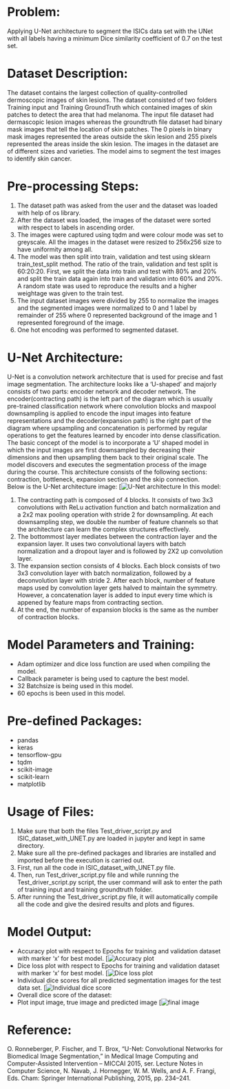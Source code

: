# Problem:
Applying U-Net architecture to segment the ISICs data set with the UNet with all labels having a minimum Dice similarity coefficient of 0.7 on the test set.

# Dataset Description:
The dataset contains the largest collection of quality-controlled dermoscopic images of skin lesions. The dataset consisted of two folders Training input and Training GroundTruth which contained images of skin patches to detect the area that had melanoma. The input file dataset had dermascopic lesion images whereas the groundtruth file dataset had binary mask images that tell the location of skin patches. The 0 pixels in binary mask images represented the areas outside the skin lesion and 255 pixels represented the areas inside the skin lesion. The images in the dataset are of different sizes and varieties. The model aims to segment the test images to identify skin cancer. 

# Pre-processing Steps:
1.	The dataset path was asked from the user and the dataset was loaded with help of os library. 
2.	After the dataset was loaded, the images of the dataset were sorted with respect to labels in ascending order. 
3.	The images were captured using tqdm and were colour mode was set to greyscale. All the images in the dataset were resized to 256x256 size to have uniformity among all. 
4.	The model was then split into train, validation and test using sklearn train_test_split method. The ratio of the train, validation and test split is 60:20:20. First, we split the data into train and test with 80% and 20% and split the train data again into train and validation into 60% and 20%. A random state was used to reproduce the results and a higher weightage was given to the train test. 
5.	The input dataset images were divided by 255 to normalize the images and the segmented images were normalized to 0 and 1 label by remainder of 255 where 0 represented background of the image and 1 represented foreground of the image. 
6.	One hot encoding was performed to segmented dataset. 

# U-Net Architecture:
U-Net is a convolution network architecture that is used for precise and fast image segmentation. The architecture looks like a ‘U-shaped’ and majorly consists of two parts: encoder network and decoder network. The encoder(contracting path) is the left part of the diagram which is usually pre-trained classification network where convolution blocks and maxpool downsampling is applied to encode the input images into feature representations and the decoder(expansion path) is the right part of the diagram where upsampling and concatenation is performed by regular operations to get the features learned by encoder into dense classification. The basic concept of the model is to incorporate a ‘U’ shaped model in which the input images are first downsampled by decreasing their dimensions and then upsampling them back to their original scale. The model discovers and executes the segmentation process of the image during the course. This architecture consists of the following sections: contraction, bottleneck, expansion section and the skip connection.  
Below is the U-Net architecture image:
[![U-Net architecture](https://github.com/arushi-mah/PatternFlow/blob/topic-recognition/recognition/Arushi/u-net_architecture.png)
In this model:
1.	The contracting path is composed of 4 blocks. It consists of two 3x3 convolutions with ReLu activation function and batch normalization and a 2x2 max pooling operation with stride 2 for downsampling. At each downsampling step, we double the number of feature channels so that the architecture can learn the complex structures effectively. 
2.	The bottommost layer mediates between the contraction layer and the expansion layer. It uses two convolutional layers with batch normalization and a dropout layer and is followed by 2X2 up convolution layer. 
3.	The expansion section consists of 4 blocks. Each block consists of two 3x3 convolution layer with batch normalization, followed by a deconvolution layer with stride 2. After each block, number of feature maps used by convolution layer gets halved to maintain the symmetry. However, a concatenation layer is added to input every time which is appened by feature maps from contracting section. 
4.	At the end, the number of expansion blocks is the same as the number of contraction blocks. 

# Model Parameters and Training:
  - Adam optimizer and dice loss function are used when compiling the model. 
  - Callback parameter is being used to capture the best model.
  - 32 Batchsize is being used in this model.
  - 60 epochs is been used in this model.

# Pre-defined Packages:
- pandas
-	keras
-	tensorflow-gpu
-	tqdm
-	scikit-image
-	scikit-learn
-	matplotlib

# Usage of Files:
1.	Make sure that both the files Test_driver_script.py and ISIC_dataset_with_UNET.py are loaded in jupyter and kept in same directory. 
2.	Make sure all the pre-defined packages and libraries are installed and imported before the execution is carried out. 
3.	First, run all the code in ISIC_dataset_with_UNET.py file.  
4.	Then, run Test_driver_script.py file and while running the Test_driver_script.py script, the user command will ask to enter the path of training input and training groundtruth folder. 
5.	After running the Test_driver_script.py file, it will automatically compile all the code and give the desired results and plots and figures. 

# Model Output:
-	Accuracy plot with respect to Epochs for training and validation dataset with marker ‘x’ for best model.
[![Accuracy plot]()
-	Dice loss plot with respect to Epochs for training and validation dataset with marker ‘x’ for best model.
[![Dice loss plot]()
-	Individual dice scores for all predicted segmentation images for the test data set.
[![Individual dice score]()
-	Overall dice score of the dataset: 
-	Plot input image, true image and predicted image
[![final image]()

# Reference:
O. Ronneberger, P. Fischer, and T. Brox, “U-Net: Convolutional Networks for Biomedical Image Segmentation,” in Medical Image Computing and Computer-Assisted Intervention – MICCAI 2015, ser. Lecture Notes in Computer Science, N. Navab, J. Hornegger, W. M. Wells, and A. F. Frangi, Eds. Cham: Springer International Publishing, 2015, pp. 234–241.

